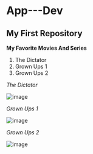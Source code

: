 # App---Dev
## My First Repository
**My Favorite Movies And Series**
1. The Dictator    
2. Grown Ups 1
3. Grown Ups 2

*The Dictator*

![image](https://github.com/AyalaElbert/app-dev/assets/151827533/3dae48c2-8a55-43b0-b25e-8509795cc47d)

*Grown Ups 1*

![image](https://github.com/AyalaElbert/app-dev/assets/151827533/79439941-8a19-4afd-a9e7-68f74ec713c8)


*Grown Ups 2*

![image](https://github.com/AyalaElbert/app-dev/assets/151827533/76ba36df-540b-4fce-8fe5-035d803fe088)
